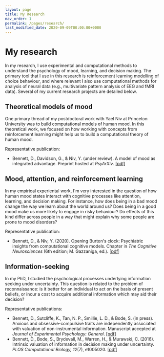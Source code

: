 ```yaml
---
layout: page
title: My Research
nav_order: 1
permalink: /pages/research/
last_modified_date: 2020-09-09T00:00:00+0000
---
```


# My research

In my research, I use experimental and computational methods to understand the psychology of mood, learning, and decision making. The primary tool that I use in this research is reinforcement learning modelling of choice behaviour, and where relevant I also use computational methods for analysis of neural data (e.g., multivariate pattern analysis of EEG and fMRI data). Several of my current research projects are detailed below.

## Theoretical models of mood

One primary thread of my postdoctoral work with Yael Niv at Princeton University was to build computational models of human mood. In this theoretical work, we focused on how working with concepts from reinforcement learning might help us to build a computational theory of human mood.

Representative publication:
- Bennett, D., Davidson, G., & Niv, Y. (under review). A model of mood as integrated advantage. Preprint hosted at _PsyArXiv_. [[pdf]](https://psyarxiv.com/dzsme/)


## Mood, attention, and reinforcement learning

In my empirical experiental work, I'm very interested in the question of how human mood states interact with cognitive processes like attention, learning, and decision making. For instance, how does being in a bad mood change the way we learn about the world around us? Does being in a good mood make us more likely to engage in risky behaviour? Do effects of this kind differ across people in a way that might explain why some people are prone to mood disorders?

Representative publication:
- Bennett, D., & Niv, Y. (2020). Opening Burton's clock: Psychiatric insights from computational cognitive models. Chapter in *The Cognitive Neurosciences* (6th edition; M. Gazzaniga, ed.). [[pdf]](https://psyarxiv.com/y2vzu/)

## Information-seeking

In my PhD, I studied the psychological processes underlying information seeking under uncertainty. This question is related to the problem of reconnaissance: is it better for an individual to act on the basis of present beliefs, or incur a cost to acquire additional information which may aid their decision?

Representative publications:
- Bennett, D., Sutcliffe, K., Tan, N. P., Smillie, L. D., & Bode, S. (in press). Anxious and obsessive-compulsive traits are independently associated with valuation of non-instrumental information. Manuscript accepted at _Journal of Experimental Psychology: General_. [[pdf]](https://www.biorxiv.org/content/biorxiv/early/2020/05/04/768168.full.pdf)
- Bennett, D., Bode, S., Brydevall, M., Warren, H., & Murawski, C. (2016). Intrinsic valuation of information in decision making under uncertainty. _PLOS Computational Biology, 12_(7), e1005020. [[pdf]](/assets/pdf/2016_ploscb.pdf)
